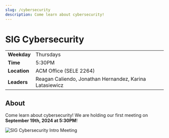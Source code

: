 ```yaml
---
slug: /cybersecurity
description: Come learn about cybersecurity!
---
```


# SIG Cybersecurity

|              |                                                         |
| ------------ | ------------------------------------------------------- |
| **Weekday**  | Thursdays                                               |
| **Time**     | 5:30PM                                                  |
| **Location** | ACM Office (SELE 2264)                                  |
| **Leaders**  | Reagan Caliendo, Jonathan Hernandez, Karina Latasiewicz |

## About

Come learn about cybersecurity! We are holding our first meeting on **September 19th, 2024 at 5:30PM**!

![SIG Cybersecurity Intro Meeting](/media/sigcybersecurity/Intro_Meeting.png)
